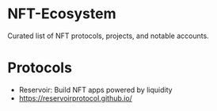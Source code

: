# NFT-Ecosystem
Curated list of NFT protocols, projects, and notable accounts. 

# Protocols
* Reservoir: Build NFT apps powered by liquidity
*    https://reservoirprotocol.github.io/
    

